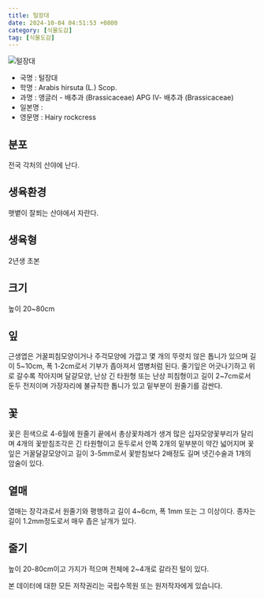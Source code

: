 ```yaml
---
title: 털장대
date: 2024-10-04 04:51:53 +0800
category: [식물도감]
tag: [식물도감]
---
```




![털장대](/fileUpload/plants/basic/Cruciferae/Arabis/8325/8325_1_th2.JPG)
- 국명 : 털장대
- 학명 : Arabis hirsuta (L.) Scop.
- 과명 : 앵글러 - 배추과 (Brassicaceae) APG Ⅳ- 배추과 (Brassicaceae)
- 일본명 : 
- 영문명 : Hairy rockcress


## 분포
전국 각처의 산야에 난다.
## 생육환경
햇볕이 잘쬐는 산야에서 자란다.
## 생육형
2년생 초본
## 크기
높이 20~80cm
## 잎
근생엽은 거꿀피침모양이거나 주걱모양에 가깝고 몇 개의 뚜렷치 않은 톱니가 있으며 길이 5~10cm, 폭 1-2cm로서 기부가 좁아져서 엽병처럼 된다. 줄기잎은 어긋나기하고 위로 갈수록 작아지며 달걀모양, 난상 긴 타원형 또는 난상 피침형이고 길이 2~7cm로서 둔두 전저이며 가장자리에 불규칙한 톱니가 있고 밑부분이 원줄기를 감싼다.
## 꽃
꽃은 흰색으로 4-6월에 원줄기 끝에서 총상꽃차례가 생겨 많은 십자모양꽃부리가 달리며 4개의 꽃받침조각은 긴 타원형이고 둔두로서 안쪽 2개의 밑부분이 약간 넓어지며 꽃잎은 거꿀달걀모양이고 길이 3-5mm로서 꽃받침보다 2배정도 길며 넷긴수술과 1개의 암술이 있다.
## 열매
열매는 장각과로서 원줄기와 평행하고 길이 4~6cm, 폭 1mm 또는 그 이상이다. 종자는 길이 1.2mm정도로서 매우 좁은 날개가 있다.
## 줄기
높이 20-80cm이고 가지가 적으며 전체에 2~4개로 갈라진 털이 있다.






본 데이터에 대한 모든 저작권리는 국립수목원 또는 원저작자에게 있습니다.
